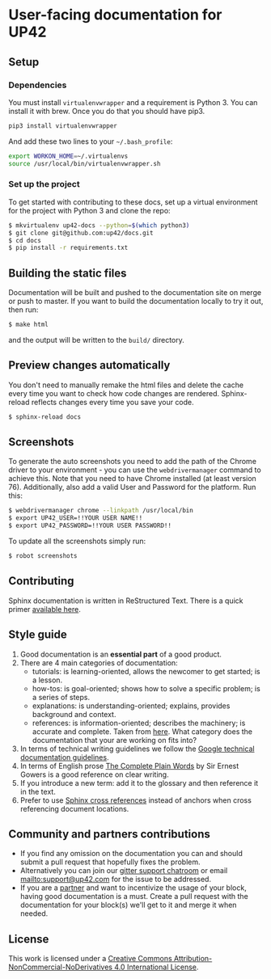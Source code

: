 # User-facing documentation for UP42

## Setup

### Dependencies

You must install `virtualenvwrapper` and a requirement is
Python 3. You can install it with brew. Once you do that you should
have pip3.

```bash
pip3 install virtualenvwrapper
```

And add these two lines to your `~/.bash_profile`:
```bash
export WORKON_HOME=~/.virtualenvs
source /usr/local/bin/virtualenvwrapper.sh
```

### Set up the project

To get started with contributing to these docs, set up a virtual environment
for the project with Python 3 and clone the repo:

```bash
$ mkvirtualenv up42-docs --python=$(which python3)
$ git clone git@github.com:up42/docs.git
$ cd docs
$ pip install -r requirements.txt
```

## Building the static files

Documentation will be built and pushed to the documentation site on merge or
push to master. If you want to build the documentation locally to try it out,
then run:
```bash
$ make html
```
and the output will be written to the `build/` directory.

## Preview changes automatically

You don't need to manually remake the html files and delete the cache every time
you want to check how code changes are rendered. Sphinx-reload reflects changes 
every time you save your code.

```bash
$ sphinx-reload docs
```

## Screenshots

To generate the auto screenshots you need to add the path of the Chrome driver to
your environment - you can use the `webdrivermanager` command to achieve this.
Note that you need to have Chrome installed (at least version 76).
Additionally, also add a valid User and Password for the platform. Run this:
```bash
$ webdrivermanager chrome --linkpath /usr/local/bin
$ export UP42_USER=!!YOUR USER NAME!!
$ export UP42_PASSWORD=!!YOUR USER PASSWORD!!
```
To update all the screenshots simply run:
```bash
$ robot screenshots
```

## Contributing

Sphinx documentation is written in ReStructured Text. There is a quick primer
[available here](http://www.sphinx-doc.org/en/master/usage/restructuredtext/basics.html).

## Style guide

 1. Good documentation is an **essential part** of a good product.
 2. There are 4 main categories of documentation:
    + tutorials: is learning-oriented, allows the newcomer to get started; is a lesson.
    + how-tos: is goal-oriented; shows how to solve a specific problem; is a series of steps.
    + explanations: is understanding-oriented; explains, provides background and context.
    + references: is information-oriented; describes the machinery; is accurate and complete.
    Taken from
    [here](https://www.divio.com/blog/documentation/). What category
    does the documentation that your are working on fits into?
 3. In terms of technical writing guidelines we follow the 
    [Google technical documentation guidelines](https://developers.google.com/style/).
 4. In terms of English prose 
    [The Complete Plain Words](https://www.ourcivilisation.com/smartboard/shop/gowerse/complete/index.htm)
    by Sir Ernest Gowers is a good reference on clear writing.
 5. If you introduce a new term: add it to the glossary and then
    reference it in the text.
 6. Prefer to use 
    [Sphinx cross references](https://www.sphinx-doc.org/en/1.5/markup/inline.html#cross-referencing-arbitrary-locations) 
    instead of anchors when cross referencing document locations.
    
## Community and partners contributions

 + If you find any omission on the documentation you can and should
   submit a pull request that hopefully fixes the problem.
 + Alternatively you can join our [gitter support chatroom](https://gitter.im/up42-com/support) or 
   email <mailto:support@up42.com> for the issue to be addressed.
 + If you are a [partner](https://up42.com/partners/) and want to
   incentivize the usage of your block, having good documentation is a
   must. Create a pull request with the documentation for your
   block(s) we'll get to it and merge it when needed. 

## License

This work is licensed under a
[Creative Commons Attribution-NonCommercial-NoDerivatives 4.0 International License](http://creativecommons.org/licenses/by-nc-nd/4.0/).
